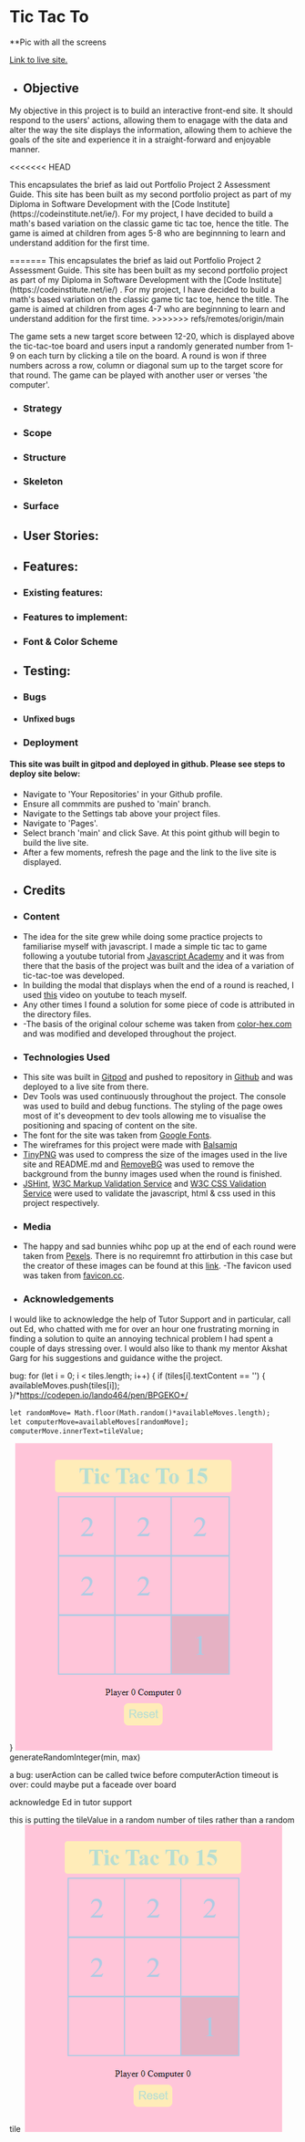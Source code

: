 # Tic Tac To

**Pic with all the screens

[Link to live site.](https://sammartin92.github.io/tic-tac-to/)

* ## Objective
My objective in this project is to build an interactive front-end site. It should respond to the users' actions, allowing them to enagage with the data and alter the way the site displays the information, allowing them to achieve the goals of the site and experience it in a straight-forward and enjoyable manner.

<<<<<<< HEAD
<p> This encapsulates the brief as laid out Portfolio Project 2 Assessment Guide. This site has been built as my second portfolio project as part of my Diploma in Software Development with the [Code Institute](https://codeinstitute.net/ie/). For my project, I have decided to build a math's based variation on the classic game tic tac toe, hence the title. The game is aimed at children from ages 5-8 who are beginnning to learn and understand addition for the first time.</p>
=======
This encapsulates the brief as laid out Portfolio Project 2 Assessment Guide. This site has been built as my second portfolio project as part of my Diploma in Software Development with the [Code Institute](https://codeinstitute.net/ie/) . For my project, I have decided to build a math's based variation on the classic game tic tac toe, hence the title. The game is aimed at children from ages 4-7 who are beginnning to learn and understand addition for the first time.
>>>>>>> refs/remotes/origin/main

The game sets a new target score between 12-20, which is displayed above the tic-tac-toe board and users input a randomly generated number from 1-9 on each turn by clicking a tile on the board. A round is won if three numbers across a row, column or diagonal sum up to the target score for that round. The game can be played with another user or verses 'the computer'.
* ### Strategy

* ### Scope

* ### Structure

* ### Skeleton

* ### Surface

* ## User Stories:

* ## Features:

* ### Existing features:

* ### Features to implement:

* ### Font & Color Scheme

* ## Testing:

* ### Bugs

* #### Unfixed bugs

* ### Deployment

#### This site was built in gitpod and deployed in github. Please see steps to deploy site below:

- Navigate to 'Your Repositories' in your Github profile.
- Ensure all commmits are pushed to 'main' branch.
- Navigate to the Settings tab above your project files.
- Navigate to 'Pages'.
- Select branch 'main' and click Save. At this point github will begin to build the live site.
- After a few moments, refresh the page and the link to the live site is displayed.


* ## Credits

* ### Content

- The idea for the site grew while doing some practice projects to familiarise myself with javascript. I made a simple tic tac to game following a youtube tutorial from [Javascript Academy](https://www.youtube.com/watch?v=B3pmT7Cpi24&ab_channel=JavaScriptAcademy) and it was from there that the basis of the project was built and the idea of a variation of tic-tac-toe was developed.
- In building the modal that displays when the end of a round is reached, I used [this](https://www.youtube.com/watch?v=XH5OW46yO8I) video on youtube to teach myself.
- Any other times I found a solution for some piece of code is attributed in the directory files.
- -The basis of the original colour scheme was taken from [color-hex.com](https://www.color-hex.com/color-palette/1007780) and was modified and developed throughout the project.

* ### Technologies Used

- This site was built in [Gitpod](https://gitpod.io/workspaces) and pushed to repository in [Github](https://github.com/) and was deployed to a live site from there.
- Dev Tools was used continuously throughout the project. The console was used to build and debug functions. The styling of the page owes most of it's deveopment to dev tools allowing me to visualise the positioning and spacing of content on the site.
- The font for the site was taken from [Google Fonts](https://fonts.google.com/).
- The wireframes for this project were made with [Balsamiq](https://balsamiq.com/)
- [TinyPNG](https://tinypng.com/) was used to compress the size of the images used in the live site and README.md and [RemoveBG](https://www.remove.bg/) was used to remove the background from the bunny images used when the round is finished.
- [JSHint](https://jshint.com/), [W3C Markup Validation Service](https://validator.w3.org/) and [W3C CSS Validation Service](https://jigsaw.w3.org/css-validator/) were used to validate the javascript, html & css used in this project respectively.
 
* ### Media
- The happy and sad bunnies whihc pop up at the end of each round were taken from [Pexels](https://www.pexels.com/). There is no requiremnt fro attirbution in this case but the creator of these images can be found at this [link](https://pixabay.com/illustrations/rabbit-easter-pastel-bunny-hare-4120085/).
-The favicon used was taken from [favicon.cc](https://www.favicon.cc/?action=icon&file_id=99873).

* ### Acknowledgements
I would like to acknowledge the help of Tutor Support and in particular, call out Ed, who chatted with me for over an hour one frustrating morning in finding a solution to quite an annoying technical problem I had spent a couple of days stressing over. I would also like to thank my mentor Akshat Garg for his suggestions and guidance withe the project. 








bug:
 for (let i = 0; i < tiles.length; i++) {
    if (tiles[i].textContent == '') {
      availableMoves.push(tiles[i]);
    }/*https://codepen.io/lando464/pen/BPGEKO*/

    let randomMove= Math.floor(Math.random()*availableMoves.length);
    let computerMove=availableMoves[randomMove];
    computerMove.innerText=tileValue;

  }
   <img src ='assets/images/testing_and_bugs/multiple-tiles-2.png'>generateRandomInteger(min, max)


   a bug:
   userAction can be called twice before computerAction timeout is over:
   could maybe put a faceade over board


   acknowledge Ed in tutor support


  this is putting the tileValue in a random number of tiles rather than a random tile
  <img href='assets/images/testing_and_bugs/multiple-tiles-1.png'>
    <img src ='assets/images/testing_and_bugs/multiple-tiles-2.png'>



